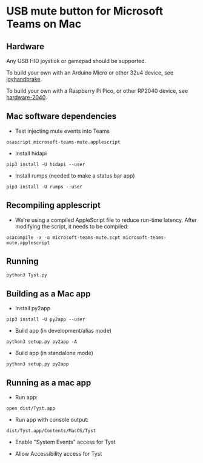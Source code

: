 # USB mute button for Microsoft Teams on Mac

## Hardware

Any USB HID joystick or gamepad should be supported.

To build your own with an Arduino Micro or other 32u4 device, see
[joyhandbrake](https://github.com/bringert/joyhandbrake).

To build your own with a Raspberry Pi Pico, or other RP2040 device, see
[hardware-2040](hardware-2040).

## Mac software dependencies

* Test injecting mute events into Teams

```
osascript microsoft-teams-mute.applescript
```

* Install hidapi

```
pip3 install -U hidapi --user
```

* Install rumps (needed to make a status bar app)

```
pip3 install -U rumps --user
```

## Recompiling applescript

* We're using a compiled AppleScript file to reduce run-time latency.
  After modifying the script, it needs to be compiled:

```
osacompile -x -o microsoft-teams-mute.scpt microsoft-teams-mute.applescript
```

## Running

```
python3 Tyst.py
```


## Building as a Mac app

* Install py2app

```
pip3 install -U py2app --user
```

* Build app (in development/alias mode)

```
python3 setup.py py2app -A
```

* Build app (in standalone mode)

```
python3 setup.py py2app
```

## Running as a mac app

* Run app:

```
open dist/Tyst.app
```

* Run app with console output:

```
dist/Tyst.app/Contents/MacOS/Tyst
```

* Enable "System Events" access for Tyst

* Allow Accessibility access for Tyst
